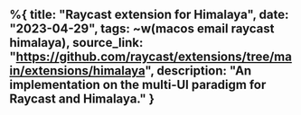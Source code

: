 %{
    title: "Raycast extension for Himalaya",
    date: "2023-04-29",
    tags: ~w(macos email raycast himalaya),
    source_link: "https://github.com/raycast/extensions/tree/main/extensions/himalaya",
    description: "An implementation on the multi-UI paradigm for Raycast and Himalaya."
}
---

